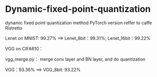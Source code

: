 # Dynamic-fixed-point-quantization
dynamic fixed point quantization method PyTorch version reffer to caffe Ristretto  

Lenet on MNIST: 99.27% ==> Lenet_8bit：99.31%; Lenet_16bit：99.22%  

VGG on CIFAR10：  

vgg_merge.py： merge conv layer and BN layer, and do quantization  

VGG：93.36% ==> VGG_8bit: 93.22%  
